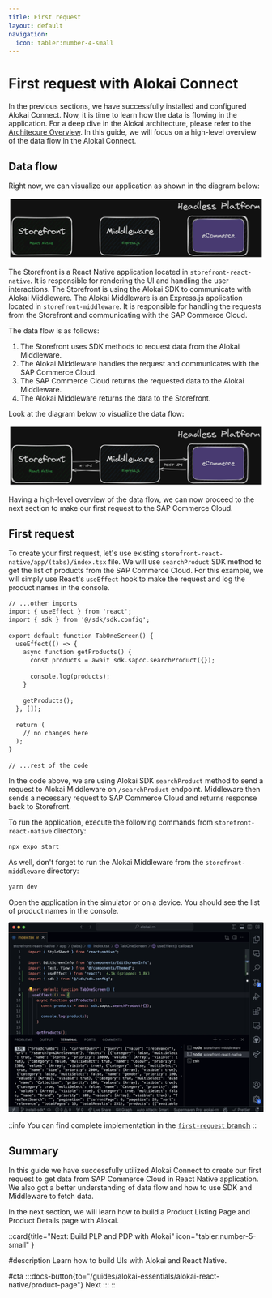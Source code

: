 ```yaml
---
title: First request
layout: default
navigation:
  icon: tabler:number-4-small
---
```


# First request with Alokai Connect

In the previous sections, we have successfully installed and configured Alokai Connect. Now, it is time to learn how the data is flowing in the application. For a deep dive in the Alokai architecture, please refer to the [Architecure Overview](/general/basics/architecture). In this guide, we will focus on a high-level overview of the data flow in the Alokai Connect.

## Data flow

Right now, we can visualize our application as shown in the diagram below:

![Alokai Application](./images/alokai-app-1.webp)

The Storefront is a React Native application located in `storefront-react-native`. It is responsible for rendering the UI and handling the user interactions. The Storefront is using the Alokai SDK to communicate with Alokai Middleware. The Alokai Middleware is an Express.js application located in `storefront-middleware`. It is responsible for handling the requests from the Storefront and communicating with the SAP Commerce Cloud. 

The data flow is as follows:

1. The Storefront uses SDK methods to request data from the Alokai Middleware.
2. The Alokai Middleware handles the request and communicates with the SAP Commerce Cloud.
3. The SAP Commerce Cloud returns the requested data to the Alokai Middleware.
4. The Alokai Middleware returns the data to the Storefront.

Look at the diagram below to visualize the data flow:

![Alokai Data Flow](./images/alokai-app-2.webp)

Having a high-level overview of the data flow, we can now proceed to the next section to make our first request to the SAP Commerce Cloud.

## First request

To create your first request, let's use existing `storefront-react-native/app/(tabs)/index.tsx` file. We will use `searchProduct` SDK method to get the list of products from the SAP Commerce Cloud. For this example, we will simply use React's `useEffect` hook to make the request and log the product names in the console.

```tsx
// ...other imports
import { useEffect } from 'react';
import { sdk } from '@/sdk/sdk.config';

export default function TabOneScreen() {
  useEffect(() => {
    async function getProducts() {
      const products = await sdk.sapcc.searchProduct({});

      console.log(products);
    }

    getProducts();
  }, []);

  return (
    // no changes here
  );
}

// ...rest of the code
```

In the code above, we are using Alokai SDK `searchProduct` method to send a request to Alokai Middleware on `/searchProduct` endpoint. Middleware then sends a necessary request to SAP Commerce Cloud and returns response back to Storefront.

To run the application, execute the following commands from `storefront-react-native` directory:

```bash
npx expo start
```

As well, don't forget to run the Alokai Middleware from the `storefront-middleware` directory:

```bash
yarn dev
```

Open the application in the simulator or on a device. You should see the list of product names in the console.

![First Request](./images/alokai-app-3.webp)

::info
You can find complete implementation in the [`first-request` branch](https://github.com/vuestorefront-community/alokai-rn-guide/tree/first-request)
::

## Summary

In this guide we have successfully utilized Alokai Connect to create our first request to get data from SAP Commerce Cloud in React Native application. We also got a better understanding of data flow and how to use SDK and Middleware to fetch data. 

In the next section, we will learn how to build a Product Listing Page and Product Details page with Alokai.

::card{title="Next: Build PLP and PDP with Alokai" icon="tabler:number-5-small" }

#description
Learn how to build UIs with Alokai and React Native.

#cta
:::docs-button{to="/guides/alokai-essentials/alokai-react-native/product-page"}
Next
:::
::